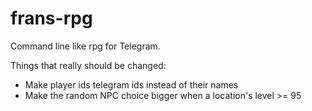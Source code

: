# frans-rpg
Command line like rpg for Telegram.

Things that really should be changed:
- Make player ids telegram ids instead of their names
- Make the random NPC choice bigger when a location's level >= 95